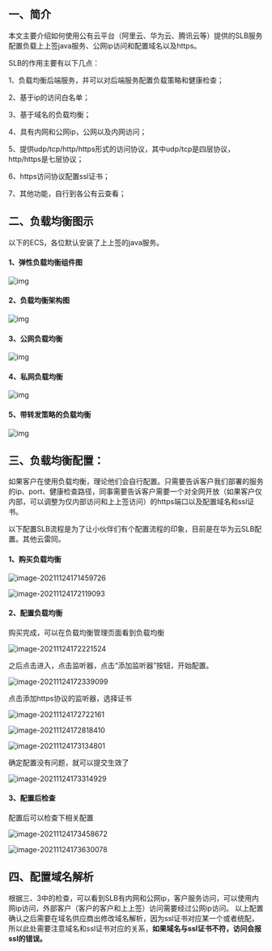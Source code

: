 

## 一、简介

本文主要介绍如何使用公有云平台（阿里云、华为云、腾讯云等）提供的SLB服务配置负载上上签java服务、公网ip访问和配置域名以及https。

SLB的作用主要有以下几点：

1、负载均衡后端服务，并可以对后端服务配置负载策略和健康检查；

2、基于ip的访问白名单；

3、基于域名的负载均衡；

4、具有内网和公网ip，公网以及内网访问；

5、提供udp/tcp/http/https形式的访问协议，其中udp/tcp是四层协议，http/https是七层协议；

6、https访问协议配置ssl证书；

7、其他功能，自行到各公有云查看；



## 二、负载均衡图示

以下的ECS，各位默认安装了上上签的java服务。

#### 1、弹性负载均衡组件图

![img](混合云使用SLB.assets/zh-cn_image_0276433619.png)

#### 2、负载均衡架构图

![img](混合云使用SLB.assets/zh-cn_image_0198606126.png)





#### 3、公网负载均衡

![img](混合云使用SLB.assets/zh-cn_image_0000001135576038.png)

#### 4、私网负载均衡

![img](混合云使用SLB.assets/zh-cn_image_0000001181535567.png)

#### 5、带转发策略的负载均衡

![img](混合云使用SLB.assets/zh-cn_image_0198607873.png)

## 三、负载均衡配置：

如果客户在使用负载均衡，理论他们会自行配置。只需要告诉客户我们部署的服务的ip、port、健康检查路径，同事需要告诉客户需要一个对全网开放（如果客户仅内部，可以调整为仅内部访问和上上签访问）的https端口以及配置域名和ssl证书。



以下配置SLB流程是为了让小伙伴们有个配置流程的印象，目前是在华为云SLB配置。其他云雷同。

#### 1、购买负载均衡

![image-20211124171459726](混合云使用SLB.assets/image-20211124171459726.png)

![image-20211124172119093](混合云使用SLB.assets/image-20211124172119093.png)



#### 2、配置负载均衡

购买完成，可以在负载均衡管理页面看到负载均衡

![image-20211124172221524](混合云使用SLB.assets/image-20211124172221524.png)

之后点击进入，点击监听器，点击“添加监听器”按钮，开始配置。

![image-20211124172339099](混合云使用SLB.assets/image-20211124172339099.png)

点击添加https协议的监听器，选择证书

![image-20211124172722161](混合云使用SLB.assets/image-20211124172722161.png)

![image-20211124172818410](混合云使用SLB.assets/image-20211124172818410.png)

![image-20211124173134801](混合云使用SLB.assets/image-20211124173134801.png)



确定配置没有问题，就可以提交生效了

![image-20211124173314929](混合云使用SLB.assets/image-20211124173314929.png)

#### 3、配置后检查

配置后可以检查下相关配置

![image-20211124173458672](混合云使用SLB.assets/image-20211124173458672.png)

![image-20211124173630078](混合云使用SLB.assets/image-20211124173630078.png)

## 四、配置域名解析

根据三、3中的检查，可以看到SLB有内网和公网ip，客户服务访问，可以使用内网ip访问，外部客户（客户的客户和上上签）访问需要经过公网ip访问。
以上配置确认之后需要在域名供应商出修改域名解析，因为ssl证书对应某一个或者统配，所以此处需要注意域名和ssl证书对应的关系，**如果域名与ssl证书不符，访问会报ssl的错误。**





